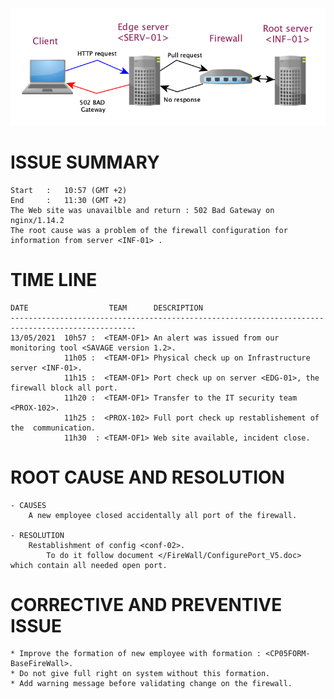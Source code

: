 ![alt text](./Image/Client_IMG1.png)
# ISSUE SUMMARY
    Start   :   10:57 (GMT +2) 
    End     :   11:30 (GMT +2)
    The Web site was unavailble and return : 502 Bad Gateway on nginx/1.14.2
    The root cause was a problem of the firewall configuration for information from server <INF-01> .

# TIME LINE
    DATE                  TEAM      DESCRIPTION
    --------------------------------------------------------------------------------------------------
    13/05/2021  10h57 :  <TEAM-OF1> An alert was issued from our monitoring tool <SAVAGE version 1.2>.  
                11h05 :  <TEAM-OF1> Physical check up on Infrastructure server <INF-01>.  
                11h15 :  <TEAM-OF1> Port check up on server <EDG-01>, the firewall block all port.  
                11h20 :  <TEAM-OF1> Transfer to the IT security team <PROX-102>.  
                11h25 :  <PROX-102> Full port check up restablishement of the  communication.  
                11h30  : <TEAM-OF1> Web site available, incident close.  
# ROOT CAUSE AND RESOLUTION
    - CAUSES
        A new employee closed accidentally all port of the firewall.
    
    - RESOLUTION
        Restablishment of config <conf-02>.  
            To do it follow document </FireWall/ConfigurePort_V5.doc> which contain all needed open port.  
# CORRECTIVE AND PREVENTIVE ISSUE
    * Improve the formation of new employee with formation : <CP05FORM-BaseFireWall>.
    * Do not give full right on system without this formation.
    * Add warning message before validating change on the firewall.

